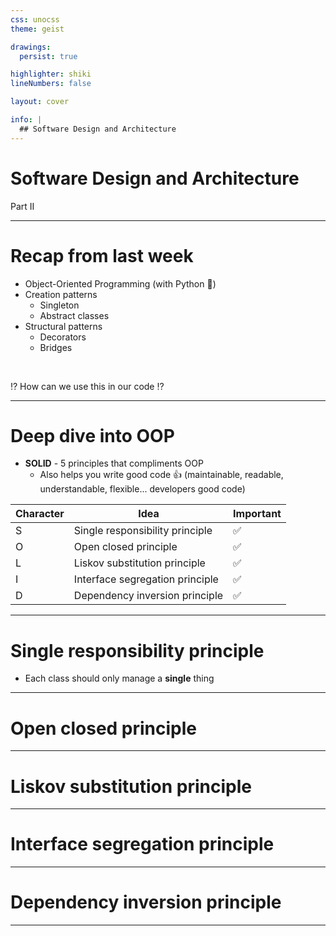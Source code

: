 ```yaml
---
css: unocss
theme: geist

drawings:
  persist: true

highlighter: shiki
lineNumbers: false

layout: cover

info: |
  ## Software Design and Architecture
---
```


# Software Design and Architecture

Part II

---

# Recap from last week

* Object-Oriented Programming (with Python 🐍)
* Creation patterns
  * Singleton
  * Abstract classes
* Structural patterns
  * Decorators
  * Bridges

<br/>

<v-click>
<div class="text-center text-red-600 border-1 border-red-500 rounded-sm font-semibold text-xl bg-red-100">

⁉ ️How can we use this in our code ⁉️

</div>
</v-click>

---

# Deep dive into OOP

* **SOLID** - 5 principles that compliments OOP
  * Also helps you write good code 👍 (maintainable, readable, understandable, flexible... developers good code)

| Character | Idea                            | Important |
|-----------|---------------------------------|-----------|
| S         | Single responsibility principle | ✅         |
| O         | Open closed principle           | ✅         |
| L         | Liskov substitution principle   | ✅         |
| I         | Interface segregation principle | ✅         |
| D         | Dependency inversion principle  | ✅         |

---

# Single responsibility principle

* Each class should only manage a **single** thing

---

# Open closed principle

---

# Liskov substitution principle

---

# Interface segregation principle

---

# Dependency inversion principle

---
